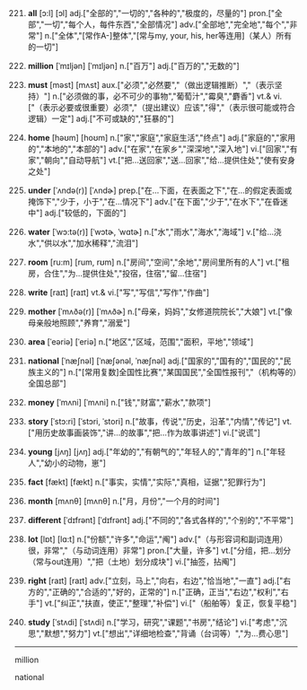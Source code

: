 221. **all**
     [ɔ:l]  [ɔl]
     adj.["全部的","一切的","各种的","极度的，尽量的"]  pron.["全部","一切","每个人，每件东西","全部情况"]  adv.["全部地","完全地","每个","非常"]  n.["全体","[常作A-]整体","[常与my, your, his, her等连用]（某人）所有的一切"]  

222. **million**
     [ˈmɪljən]  [ˈmɪljən]
     n.["百万"]  adj.["百万的","无数的"]  

223. **must**
     [məst]  [mʌst]
     aux.["必须","必然要","（做出逻辑推断）","（表示坚持）"]  n.["必须做的事，必不可少的事物","葡萄汁","霉臭","麝香"]  vt.& vi.["（表示必要或很重要）必须","（提出建议）应该","得","（表示很可能或符合逻辑）一定"]  adj.["不可或缺的","狂暴的"]  

224. **home**
     [həʊm]  [hoʊm]
     n.["家","家庭","家庭生活","终点"]  adj.["家庭的","家用的","本地的","本部的"]  adv.["在家","在家乡","深深地","深入地"]  vi.["回家","有家","朝向","自动导航"]  vt.["把…送回家","送…回家","给…提供住处","使有安身之处"]  

225. **under**
     [ˈʌndə(r)]  [ˈʌndɚ]
     prep.["在…下面，在表面之下","在…的假定表面或掩饰下","少于，小于","在…情况下"]  adv.["在下面","少于","在水下","在昏迷中"]  adj.["较低的，下面的"]  

226. **water**
     [ˈwɔ:tə(r)]  [ˈwɔtɚ, ˈwɑtɚ]
     n.["水","雨水","海水","海域"]  v.["给…浇水","供以水","加水稀释","流泪"]  

227. **room**
     [ru:m]  [rum, rʊm]
     n.["房间","空间","余地","房间里所有的人"]  vt.["租房，合住","为…提供住处","投宿，住宿","留…住宿"]  

228. **write**
     [raɪt]  [raɪt]
     vt.& vi.["写","写信","写作","作曲"]  

229. **mother**
     [ˈmʌðə(r)]  [ˈmʌðɚ]
     n.["母亲，妈妈","女修道院院长","大娘"]  vt.["像母亲般地照顾","养育","溺爱"]  

230. **area**
     [ˈeəriə]  [ˈeriə]
     n.["地区","区域，范围","面积，平地","领域"]  

231. **national**
     [ˈnæʃnəl]  [ˈnæʃənəl, ˈnæʃnəl]
     adj.["国家的","国有的","国民的","民族主义的"]  n.["[常用复数]全国性比赛","某国国民","全国性报刊","（机构等的）全国总部"]  

232. **money**
     [ˈmʌni]  [ˈmʌni]
     n.["钱","财富","薪水","款项"]  

233. **story**
     [ˈstɔ:ri]  [ˈstɔri, ˈstori]
     n.["故事，传说","历史，沿革","内情","传记"]  vt.["用历史故事画装饰","讲…的故事","把…作为故事讲述"]  vi.["说谎"]  

234. **young**
     [jʌŋ]  [jʌŋ]
     adj.["年幼的","有朝气的","年轻人的","青年的"]  n.["年轻人","幼小的动物，崽"]  

235. **fact**
     [fækt]  [fækt]
     n.["事实，实情","实际","真相，证据","犯罪行为"]  

236. **month**
     [mʌnθ]  [mʌnθ]
     n.["月，月份","一个月的时间"]  

237. **different**
     [ˈdɪfrənt]  [ˈdɪfrənt]
     adj.["不同的","各式各样的","个别的","不平常"]  

238. **lot**
     [lɒt]  [lɑ:t]
     n.["份额","许多","命运","阄"]  adv.["（与形容词和副词连用）很，非常","（与动词连用）非常"]  pron.["大量，许多"]  vt.["分组，把…划分（常与out连用）","把（土地）划分成块"]  vi.["抽签，拈阄"]  

239. **right**
     [raɪt]  [raɪt]
     adv.["立刻，马上","向右，右边","恰当地","一直"]  adj.["右方的","正确的","合适的","好的，正常的"]  n.["正确，正当","右边","权利","右手"]  vt.["纠正","扶直，使正","整理","补偿"]  vi.["（船舶等）复正，恢复平稳"]  

240. **study**
     [ˈstʌdi]  [ˈstʌdi]
     n.["学习，研究","课题","书房","结论"]  vi.["考虑","沉思","默想","努力"]  vt.["想出","详细地检查","背诵（台词等）","为…费心思"]  

---

million

national

